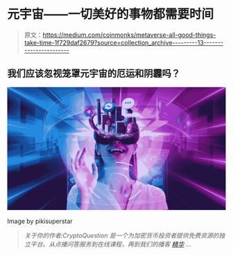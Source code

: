 # 元宇宙——一切美好的事物都需要时间

> 原文：<https://medium.com/coinmonks/metaverse-all-good-things-take-time-1f729daf2679?source=collection_archive---------13----------------------->

## 我们应该忽视笼罩元宇宙的厄运和阴霾吗？

![](img/f0b85592ad5f4147d5cf24748dfcc72c.png)

Image by pikisuperstar

> *关于你的作者:CryptoQuestion 是一个为加密货币投资者提供免费资源的独立平台。从点播问答服务到在线课程，再到我们的播客* [*精华*](https://podcasts.apple.com/gb/podcast/essential-crypto-beginner-to-pro/id1557938964) …